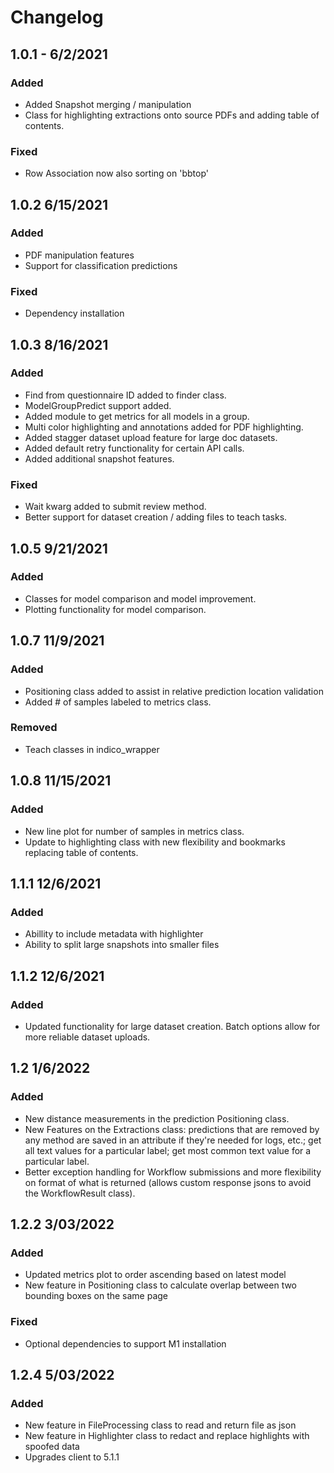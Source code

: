 # Changelog

## 1.0.1 - 6/2/2021

### Added
* Added Snapshot merging / manipulation
* Class for highlighting extractions onto source PDFs and adding table of contents.

### Fixed
* Row Association now also sorting on 'bbtop'

## 1.0.2 6/15/2021

### Added
* PDF manipulation features
* Support for classification predictions

### Fixed
* Dependency installation


## 1.0.3 8/16/2021

### Added
* Find from questionnaire ID added to finder class.
* ModelGroupPredict support added.
* Added module to get metrics for all models in a group.
* Multi color highlighting and annotations added for PDF highlighting.
* Added stagger dataset upload feature for large doc datasets.
* Added default retry functionality for certain API calls.
* Added additional snapshot features.

### Fixed
* Wait kwarg added to submit review method.
* Better support for dataset creation / adding files to teach tasks.

## 1.0.5 9/21/2021

### Added
* Classes for model comparison and model improvement.
* Plotting functionality for model comparison.

## 1.0.7 11/9/2021

### Added
* Positioning class added to assist in relative prediction location validation
* Added # of samples labeled to metrics class.

### Removed

* Teach classes in indico_wrapper

## 1.0.8 11/15/2021

### Added
* New line plot for number of samples in metrics class.
* Update to highlighting class with new flexibility and bookmarks replacing table of contents.

## 1.1.1 12/6/2021

### Added

* Abillity to include metadata with highlighter
* Ability to split large snapshots into smaller files

## 1.1.2 12/6/2021

### Added

* Updated functionality for large dataset creation. Batch options allow for more reliable dataset uploads.

## 1.2 1/6/2022

### Added

* New distance measurements in the prediction Positioning class.
* New Features on the Extractions class: predictions that are removed by any method are saved in an 
  attribute if they're needed for logs, etc.; get all text values for a particular label; get most 
  common text value for a particular label. 
* Better exception handling for Workflow submissions and more flexibility on format of what is returned
  (allows custom response jsons to avoid the WorkflowResult class).

## 1.2.2 3/03/2022

### Added

* Updated metrics plot to order ascending based on latest model
* New feature in Positioning class to calculate overlap between two bounding boxes on the same page

### Fixed 
* Optional dependencies to support M1 installation

## 1.2.4 5/03/2022

### Added

* New feature in FileProcessing class to read and return file as json
* New feature in Highlighter class to redact and replace highlights with spoofed data
* Upgrades client to 5.1.1